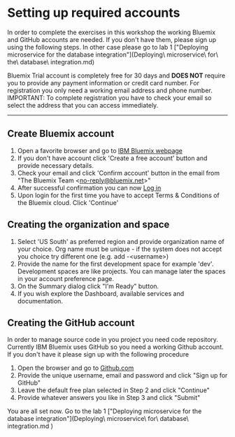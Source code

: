 # Setting up required accounts  
In order to complete the exercises in this workshop the working Bluemix and GitHub accounts are needed. If you don't have them, please sign up using the following steps. In other case please go to lab 1 ["Deploying microservice for the database integration"](Deploying\ microservice\ for\ the\ database\ integration.md)  
 
Bluemix Trial account is completely free for 30 days and **DOES NOT** require you to provide any payment information or credit card number.
For registration you only need a working email address and phone number.  
IMPORTANT: To complete registration you have to check your email so select the address that you can access immediately.  

---
## Create Bluemix account  
1. Open a favorite browser and go to [IBM Bluemix webpage](https://console.ng.bluemix.net/)
2. If you don't have account click 'Create a free account' button and provide necessary details. 
3. Check your email and click 'Confirm account' button in the email from "The Bluemix Team  \<no-reply@bluemix.net\>"
4. After successful confirmation you can now [Log in](https://console.ng.bluemix.net/login)
5. Upon login for the first time you have to accept Terms & Conditions of the Bluemix cloud. Click 'Continue'

## Creating the organization and space  
1. Select 'US South' as preferred region and provide organization name of your choice. Org name must be unique - if the system does not accept you choice try different one (e.g. add -\<username\>)
2. Provide the name for the first development space for example 'dev'. Development spaces are like projects. You can manage later the spaces in your account preference page.
3. On the Summary dialog click "I'm Ready" button.
4. If you wish explore the Dashboard, available services and documentation.

## Creating the GitHub account  
In order to manage source code in you project you need code repository. Currently IBM Bluemix uses GitHub so you need a working Github account. If you don't have it please sign up with the following procedure
1. Open the browser and go to [Github.com](https://github.com/)
2. Provide the unique username, email and password and click "Sign up for GitHub"
3. Leave the default free plan selected in Step 2 and click "Continue"
4. Provide whatever answers you like in Step 3 and click "Submit"

You are all set now. Go to the lab 1 ["Deploying microservice for the database integration"](Deploying\ microservice\ for\ database\ integration.md )
